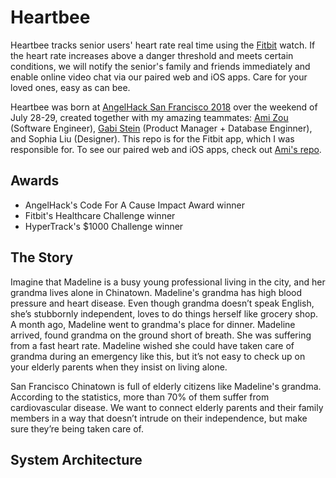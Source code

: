 # Heartbee
Heartbee tracks senior users' heart rate real time using the [Fitbit](www.fitbit.com) watch. If the heart rate increases above a danger threshold and meets certain conditions, we will notify the senior's family and friends immediately and enable online video chat via our paired web and iOS apps. Care for your loved ones, easy as can bee.

Heartbee was born at [AngelHack San Francisco 2018](https://www.eventbrite.com/e/angelhack-san-francisco-hackathon-2018-tickets-45086935237#) over the weekend of July 28-29, created together with my amazing teammates: [Ami Zou](https://github.com/amigomushroom) (Software Engineer), [Gabi Stein](https://github.com/gabistein) (Product Manager + Database Enginner), and Sophia Liu (Designer).
This repo is for the Fitbit app, which I was responsible for. To see our paired web and iOS apps, check out [Ami's repo](https://github.com/amigomushroom/HeartBee-AngelHackSF2018).

## Awards
+ AngelHack's Code For A Cause Impact Award winner
+ Fitbit's Healthcare Challenge winner
+ HyperTrack's $1000 Challenge winner

## The Story
Imagine that Madeline is a busy young professional living in the city, and her grandma lives alone in Chinatown. Madeline's grandma has high blood pressure and heart disease. Even though grandma doesn’t speak English, she’s stubbornly independent, loves to do things herself like grocery shop. A month ago, Madeline went to grandma's place for dinner. Madeline arrived, found grandma on the ground short of breath. She was suffering from a fast heart rate. Madeline wished she could have taken care of grandma during an emergency like this, but it’s not easy to check up on your elderly parents when they insist on living alone.

San Francisco Chinatown is full of elderly citizens like Madeline's grandma. According to the statistics, more than 70% of them suffer from cardiovascular disease. We want to connect elderly parents and their family members in a way that doesn’t intrude on their independence, but make sure they’re being taken care of.

## System Architecture
